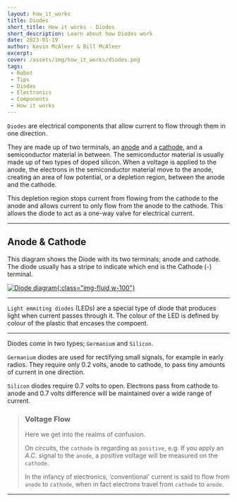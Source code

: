 ```yaml
---
layout: how_it_works
title: Diodes
short_title: How it works - Diodes
short_description: Learn about how Diodes work
date: 2023-01-19
author: Kevin McAleer & Bill McAleer
excerpt: 
cover: /assets/img/how_it_works/diodes.png
tags:
 - Robot
 - Tips
 - Diodes 
 - Electronics
 - Components
 - How it works
---
```


`Diodes` are electrical components that allow current to flow through them in one direction.

They are made up of two terminals, an [anode](/resources/glossary#anode) and a [cathode](/resources/glossary#cathode), and a semiconductor material in between. The semiconductor material is usually made up of two types of doped silicon. When a voltage is applied to the anode, the electrons in the semiconductor material move to the anode, creating an area of low potential, or a depletion region, between the anode and the cathode.

This depletion region stops current from flowing from the cathode to the anode and allows current to only flow from the anode to the cathode. This allows the diode to act as a one-way valve for electrical current.

---

## Anode & Cathode

This diagram shows the Diode with its two terminals; anode and cathode. The diode usually has a stripe to indicate which end is the Cathode (-) terminal.

[![Diode diagram](/assets/img/how_it_works/diodes02.jpg){:class="img-fluid w-100"}](/assets/img/how_it_works/doides02.jpg)

---

`Light emmiting diodes` (LEDs) are a special type of diode that produces light when current passes through it. The colour of the LED is defined by colour of the plastic that encases the compoent.

---

Diodes come in two types; `Germanium` and `Silicon`.

`Germanium` diodes are used for rectifying small signals, for example in early radios. They require only 0.2 volts, anode to cathode, to pass tiny amounts of current in one direction.

`Silicon` diodes require 0.7 volts to open. Electrons pass from cathode to anode and 0.7 volts difference will be maintained over a wide range of current.

> ### Voltage Flow
>
> Here we get into the realms of confusion.
>
> On circuits, the `cathode` is regarding as `positive`, e.g. If you apply an *A.C.* signal to the `anode`, a positive voltage will be measured on the `cathode`.
>
> In the infancy of electronics, ‘conventional’ current is said to flow
> from `anode` to `cathode`, when in fact electrons travel from `cathode` to `anode`.

---
